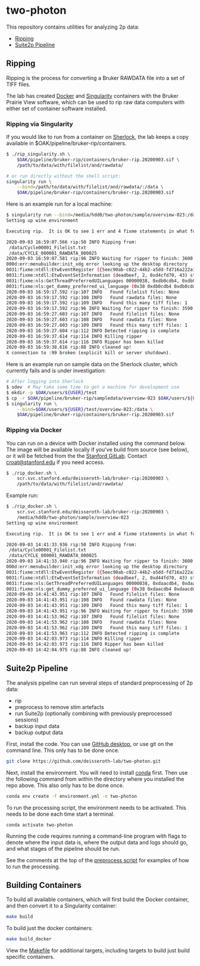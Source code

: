 # two-photon

This repository contains utilities for analyzing 2p data:

- [Ripping](#ripping)
- [Suite2p Pipeline](#suite2p-pipeline)

## Ripping

Ripping is the process for converting a Bruker RAWDATA file into a set of TIFF files.

The lab has created [Docker](https://www.docker.com/) and
[Singularity](https://sylabs.io/docs/) containers with the Bruker Prairie View software,
which can be used to rip raw data computers with either set of container software installed.

### Ripping via Singularity

If you would like to run from a container on [Sherlock](https://www.sherlock.stanford.edu/),
the lab keeps a copy available in \$OAK/pipeline/bruker-rip/containers.

```bash
$ ./rip_singularity.sh \
    $OAK/pipeline/bruker-rip/containers/bruker-rip.20200903.sif \
    /path/to/data/with/filelist/and/rawdata/

# or run directly without the shell script:
singularity run \
    --bind=/path/to/data/with/filelist/and/rawdata/:/data \
    $OAK/pipeline/bruker-rip/containers/bruker-rip.20200903.sif
```

Here is an example run for a local machine:

```bash
$ singularity run --bind=/media/hdd0/two-photon/sample/overview-023:/data bruker-rip.20200903.sif 
Setting up wine environment

Executing rip.  It is OK to see 1 err and 4 fixme statements in what follows

2020-09-03 16:59:07.566 rip:50 INFO Ripping from:
 /data/Cycle00001_Filelist.txt
 /data/CYCLE_000001_RAWDATA_000025
2020-09-03 16:59:07.581 rip:96 INFO Waiting for ripper to finish: 3600 seconds remaining
000d:err:menubuilder:init_xdg error looking up the desktop directory
0031:fixme:ntdll:EtwEventRegister ({5eec90ab-c022-44b2-a5dd-fd716a222a15}, 0xd4c1000, 0xd4d2030, 0xd4d2050) stub.
0031:fixme:ntdll:EtwEventSetInformation (deadbeef, 2, 0xd4cfd70, 43) stub
0031:fixme:nls:GetThreadPreferredUILanguages 00000038, 0xdb0cdb4, 0xdb0cdd0 0xdb0cdb0
0031:fixme:nls:get_dummy_preferred_ui_language (0x38 0xdb0cdb4 0xdb0cdd0 0xdb0cdb0) returning a dummy value (current locale)
2020-09-03 16:59:17.592 rip:107 INFO   Found filelist files: None
2020-09-03 16:59:17.592 rip:108 INFO   Found rawdata files: None
2020-09-03 16:59:17.592 rip:109 INFO   Found this many tiff files: 1
2020-09-03 16:59:17.592 rip:96 INFO Waiting for ripper to finish: 3590 seconds remaining
2020-09-03 16:59:27.603 rip:107 INFO   Found filelist files: None
2020-09-03 16:59:27.603 rip:108 INFO   Found rawdata files: None
2020-09-03 16:59:27.603 rip:109 INFO   Found this many tiff files: 1
2020-09-03 16:59:27.604 rip:112 INFO Detected ripping is complete
2020-09-03 16:59:37.614 rip:114 INFO Killing ripper
2020-09-03 16:59:37.614 rip:116 INFO Ripper has been killed
2020-09-03 16:59:38.616 rip:88 INFO cleaned up!
X connection to :99 broken (explicit kill or server shutdown).
```

Here is an example run on sample data on the Sherlock cluster, which currently
fails and is under investigation:

```bash
# After logging into Sherlock
$ sdev  # May take some time to get a machine for development use
$ mkdir -p $OAK/users/${USER}/test
$ cp -r $OAK/pipeline/bruker-rip/sampledata/overview-023 $OAK/users/${USER}/test
$ singularity run \
    --bind=$OAK/users/${USER}/test/overview-023:/data \
    $OAK/pipeline/bruker-rip/containers/bruker-rip.20200903.sif
```

### Ripping via Docker

You can run on a device with Docker installed using the command below. The image
will be available locally if you've build from source (see below), or it will be
fetched from the the [Stanford GitLab](https://code.stanford.edu/deisseroth-lab/bruker-rip). Contact croat@stanford.edu if you need access.

```bash
$ ./rip_docker.sh \
    scr.svc.stanford.edu/deisseroth-lab/bruker-rip:20200903 \
    /path/to/data/with/filelist/and/rawdata/
```

Example run:

```bash
$ ./rip_docker.sh \
    scr.svc.stanford.edu/deisseroth-lab/bruker-rip:20200903 \
    /media/hdd0/two-photon/sample/overview-023
Setting up wine environment

Executing rip.  It is OK to see 1 err and 4 fixme statements in what follows

2020-09-03 14:41:33.936 rip:50 INFO Ripping from:
 /data/Cycle00001_Filelist.txt
 /data/CYCLE_000001_RAWDATA_000025
2020-09-03 14:41:33.940 rip:96 INFO Waiting for ripper to finish: 3600 seconds remaining
000d:err:menubuilder:init_xdg error looking up the desktop directory
0031:fixme:ntdll:EtwEventRegister ({5eec90ab-c022-44b2-a5dd-fd716a222a15}, 0xd441000, 0xd452030, 0xd452050) stub.
0031:fixme:ntdll:EtwEventSetInformation (deadbeef, 2, 0xd44fd70, 43) stub
0031:fixme:nls:GetThreadPreferredUILanguages 00000038, 0xdaacdb4, 0xdaacdd0 0xdaacdb0
0031:fixme:nls:get_dummy_preferred_ui_language (0x38 0xdaacdb4 0xdaacdd0 0xdaacdb0) returning a dummy value (current locale)
2020-09-03 14:41:43.951 rip:107 INFO   Found filelist files: None
2020-09-03 14:41:43.951 rip:108 INFO   Found rawdata files: None
2020-09-03 14:41:43.951 rip:109 INFO   Found this many tiff files: 1
2020-09-03 14:41:43.951 rip:96 INFO Waiting for ripper to finish: 3590 seconds remaining
2020-09-03 14:41:53.962 rip:107 INFO   Found filelist files: None
2020-09-03 14:41:53.962 rip:108 INFO   Found rawdata files: None
2020-09-03 14:41:53.962 rip:109 INFO   Found this many tiff files: 1
2020-09-03 14:41:53.963 rip:112 INFO Detected ripping is complete
2020-09-03 14:42:03.973 rip:114 INFO Killing ripper
2020-09-03 14:42:03.973 rip:116 INFO Ripper has been killed
2020-09-03 14:42:04.975 rip:88 INFO cleaned up!
```

## Suite2p Pipeline

The analysis pipeline can run several steps of standard preprocessing of 2p data:

- rip
- preprocess to remove stim artefacts
- run Suite2p (optionally combining with previously preprocessed sessions)
- backup input data
- backup output data

First, install the code. You can use [GitHub desktop](https://desktop.github.com/), or use git on the command line. This only has to be done once.

```bash
git clone https://github.com/deisseroth-lab/two-photon.git
```

Next, install the environment. You will need to install [conda](https://docs.conda.io/en/latest/) first. Then
use the following command from within the directory where you installed the repo above. This also only has
to be done once.

```bash
conda env create -f environment.yml -n two-photon
```

To run the processing script, the environment needs to be activated. This needs to be done each time start a terminal.

```
conda activate two-photon
```

Running the code requires running a command-line program with flags to denote where the input data is, where the output
data and logs should go, and what stages of the pipeline should be run.

See the comments at the top of the [preprocess script](https://github.com/deisseroth-lab/two-photon/blob/master/app/process.py)
for examples of how to run the processing.

## Building Containers

To build all available containers, which will first build the Docker container, and then convert it
to a Singularity container:

```bash
make build
```

To build just the docker containers:

```bash
make build_docker
```

View the [Makefile](Makefile) for additional targets, including targets to build just build specific containers.
